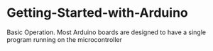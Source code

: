 # Getting-Started-with-Arduino
Basic Operation. Most Arduino boards are designed to have a single program running on the microcontroller
